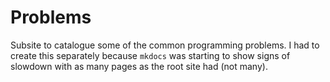 # Problems

Subsite to catalogue some of the common programming problems. I had to create this separately because `mkdocs` was starting to show signs of slowdown with as many pages as the root site had (not many).
